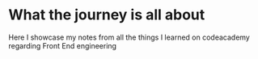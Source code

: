 # What the journey is all about
Here I showcase my notes from all the things I learned on codeacademy regarding Front End engineering